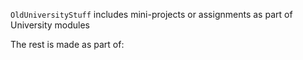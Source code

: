 `OldUniversityStuff` includes mini-projects or assignments as part of University modules

The rest is made as part of:
